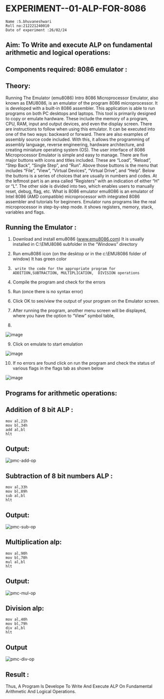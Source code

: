 # EXPERIMENT--01-ALP-FOR-8086
```
Name :S.bhuvaneshwari
Roll no:212221240010
Date of experiment :26/02/24
```

## Aim: To Write and execute ALP on fundamental arithmetic and logical operations:
## Components required: 8086  emulator :
## Theory:
Running The Emulator (emu8086) Intro 8086 Microprocessor Emulator, also known as EMU8086, is an emulator of the program 8086 microprocessor. It is developed with a built-in 8086 assembler. This application is able to run programs on both PC desktops and laptops. This tool is primarily designed to copy or emulate hardware. These include the memory of a program, CPU, RAM, input and output devices, and even the display screen. There are instructions to follow when using this emulator. It can be executed into one of the two ways: backward or forward. There are also examples of assembly source code included. With this, it allows the programming of assembly language, reverse engineering, hardware architecture, and creating miniature operating system (OS). The user interface of 8086 Microprocessor Emulator is simple and easy to manage. There are five major buttons with icons and titles included. These are “Load”, “Reload”, “Step Back”, “Single Step”, and “Run”. Above those buttons is the menu that includes “File”, “View”, “Virtual Devices”, “Virtual Drive”, and “Help”. Below the buttons is a series of choices that are usually in numbers and codes. At the leftmost part is an area called “Registers” with an indication of either “H” or “L”. The other side is divided into two, which enables users to manually reset, debug, flag, etc. What is 8086 emulator emu8086 is an emulator of Intel 8086 (AMD compatible) microprocessor with integrated 8086 assembler and tutorials for beginners. Emulator runs programs like the real microprocessor in step-by-step mode. it shows registers, memory, stack, variables and flags.


 ## Running the Emulator :
1.	Download and install emu8086 (www.emu8086.com) It is usually installed in C:\EMU8086 subfolder in the “Windows” directory
2.	  Run  emu8086 icon (on the desktop or in the c:\EMU8086 folder of window) It has green color 
 
 
3.		write the code for the appropriate program for ADDITION,SUBTRACTION, MULTIPLICATION,  DIVISION operations 

4.	 Compile the program and check for the errors 
5.	Run (once there is no syntax error) 

6.	Click OK to see/view the output of your program on the Emulator screen. 


7.	After running the program, another menu screen will be displayed, where you have the option to “View” symbol table,
8.	 


![image](https://user-images.githubusercontent.com/36288975/189273263-d65baae9-4b8f-4723-afb3-c0ffa4052b04.png)











9.	Click on emulate to start emulation 








![image](https://user-images.githubusercontent.com/36288975/189273273-9bb36ec1-e2e8-4892-8d35-37707332bfdc.png)








10.	If no errors are found click on run the program and check the status of various flags in the flags tab as shown below 






![image](https://user-images.githubusercontent.com/36288975/189273277-113a2a33-4a40-4ff8-95a5-ecd3a1f504fe.png)







## Programs for arithmetic  operations:
## Addition  of 8 bit ALP :
```
mov al,21h
mov bl,34h
add al,bl
hlt
```
## Output:
 ![pmc-add-op](https://github.com/Bhuvaneshwari-2003/EXPERIMENT--01-ALP-FOR-8086/assets/94828604/09b608c2-c914-46ca-9aaf-37e72ba264c8)
 
## Subtraction   of 8 bit numbers  ALP :
```
mov al,33h
mov bl,89h
sub al,bl
hlt
```
## Output:
![pmc-sub-op](https://github.com/Bhuvaneshwari-2003/EXPERIMENT--01-ALP-FOR-8086/assets/94828604/b6f8e3d9-b7dd-4a47-81e0-a809813cdcb4)


## Multiplication alp:
```
mov al,90h
mov bl,70h
mul al,bl
hlt
```
## Output:  
![pmc-mul-op](https://github.com/Bhuvaneshwari-2003/EXPERIMENT--01-ALP-FOR-8086/assets/94828604/cc8966cb-ded0-4b7b-a4d6-93c8f73d306b)


## Division alp:
```
mov al,40h
mov bl,79h
div al,bl
hlt
```
## Output  
![pmc-div-op](https://github.com/Bhuvaneshwari-2003/EXPERIMENT--01-ALP-FOR-8086/assets/94828604/ee1d848f-14d7-4c7b-8c6b-b743187351dc)


## Result :
Thus, A Program Is Develope To Write And Execute ALP On Fundamental Arithmetic And Logical Operations. 








